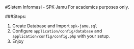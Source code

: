 #Sistem Informasi - SPK Jamu
For academics purposes only.

###Steps:
1. Create Database and Import `spk-jamu.sql`
2. Configure `application/config/database` and `application/config/config.php` with your setup.
3. Enjoy